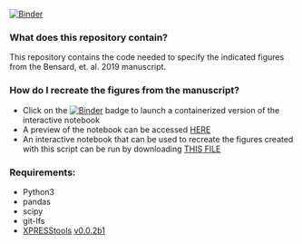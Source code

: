 [![Binder](https://mybinder.org/badge_logo.svg)](https://mybinder.org/v2/gh/j-berg/bensard_figures_2019/master?filepath=https%3A%2F%2Fgithub.com%2Fj-berg%2Fbensard_figures_2019%2Fblob%2Fmaster%2FBensard_Figures_2019.ipynb)

### What does this repository contain?
This repository contains the code needed to specify the indicated figures from the Bensard, et. al. 2019 manuscript.   

### How do I recreate the figures from the manuscript?   
* Click on the [![Binder](https://mybinder.org/badge_logo.svg)](https://mybinder.org/v2/gh/j-berg/bensard_figures_2019/master?filepath=https%3A%2F%2Fgithub.com%2Fj-berg%2Fbensard_figures_2019%2Fblob%2Fmaster%2FBensard_Figures_2019.ipynb) badge to launch a containerized version of the interactive notebook
* A preview of the notebook can be accessed [HERE](https://j-berg.github.io/bensard_figures_2019/)    
* An interactive notebook that can be used to recreate the figures created with this script can be run by downloading [THIS FILE](https://github.com/j-berg/bensard_figures_2019/raw/master/Bensard_Figures_2019.ipynb)   

### Requirements:  
* Python3   
* pandas  
* scipy   
* git-lfs   
* [XPRESStools](https://github.com/XPRESSyourself/XPRESStools) [v0.0.2b1](https://github.com/XPRESSyourself/XPRESStools/releases/tag/XPRESStools-v.0.0.2b1)


